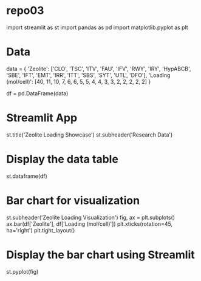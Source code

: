 # repo03
import streamlit as st
import pandas as pd
import matplotlib.pyplot as plt

# Data
data = {
    'Zeolite': ['CLO', 'TSC', 'ITV', 'FAU', 'IFV', 'RWY', 'IRY', 'HypABCB', 'SBE', 'IFT', 'EMT', 'IRR', 'ITT', 'SBS', 'SYT', 'UTL', 'DFO'],
    'Loading (mol/cell)': [40, 11, 10, 7, 6, 6, 5, 5, 4, 4, 3, 3, 2, 2, 2, 2, 2]
}

df = pd.DataFrame(data)

# Streamlit App
st.title('Zeolite Loading Showcase')
st.subheader('Research Data')

# Display the data table
st.dataframe(df)

# Bar chart for visualization
st.subheader('Zeolite Loading Visualization')
fig, ax = plt.subplots()
ax.bar(df['Zeolite'], df['Loading (mol/cell)'])
plt.xticks(rotation=45, ha='right')
plt.tight_layout()

# Display the bar chart using Streamlit
st.pyplot(fig)
